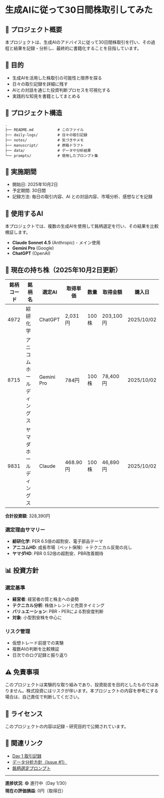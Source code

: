 # 生成AIに従って30日間株取引してみた

## 📖 プロジェクト概要

本プロジェクトは、生成AIのアドバイスに従って30日間株取引を行い、その過程と結果を記録・分析し、最終的に書籍化することを目指しています。

## 🎯 目的

- 生成AIを活用した株取引の可能性と限界を探る
- 日々の取引記録を詳細に残す
- AIとの対話を通じた投資判断プロセスを可視化する
- 実践的な知見を書籍としてまとめる

## 📁 プロジェクト構造

```
.
├── README.md           # このファイル
├── daily-logs/         # 日々の取引記録
├── notes/              # 気づきやメモ
├── manuscript/         # 原稿ドラフト
├── data/               # データや分析結果
└── prompts/            # 使用したプロンプト集
```

## 📅 実施期間

- 開始日: 2025年10月2日
- 予定期間: 30日間
- 記録方法: 毎日の取引内容、AI との対話内容、市場分析、感想などを記録

## 🤖 使用するAI

本プロジェクトでは、複数の生成AIを使用して銘柄選定を行い、その結果を比較検証します。

- **Claude Sonnet 4.5** (Anthropic) - メイン使用
- **Gemini Pro** (Google)
- **ChatGPT** (OpenAI)

## 💼 現在の持ち株（2025年10月2日更新）

| 銘柄コード | 銘柄名 | 選定AI | 取得単価 | 数量 | 取得金額 | 購入日 |
|----------|--------|--------|---------|------|---------|--------|
| 4972 | 綜研化学 | ChatGPT | 2,031円 | 100株 | 203,100円 | 2025/10/02 |
| 8715 | アニコム ホールディングス | Gemini Pro | 784円 | 100株 | 78,400円 | 2025/10/02 |
| 9831 | ヤマダホールディングス | Claude | 468.90円 | 100株 | 46,890円 | 2025/10/02 |

**合計投資額**: 328,390円

### 選定理由サマリー
- **綜研化学**: PER 6.5倍の超割安、電子部品テーマ
- **アニコムHD**: 成長市場（ペット保険）＋テクニカル反発の兆し
- **ヤマダHD**: PBR 0.52倍の超割安、PBR改善期待

## 📊 投資方針

### 選定基準
- **経営者**: 経営者の質と株主への姿勢
- **テクニカル分析**: 株価トレンドと売買タイミング
- **バリュエーション**: PBR・PERによる割安度判断
- **対象**: 小型割安株を中心に

### リスク管理
- 仮想トレード前提での実験
- 複数AIの判断を比較検証
- 日次でのログ記録と振り返り

## ⚠️ 免責事項

このプロジェクトは実験的な取り組みであり、投資助言を目的としたものではありません。株式投資にはリスクが伴います。本プロジェクトの内容を参考にする場合は、自己責任で判断してください。

## 📝 ライセンス

このプロジェクトの内容は記録・研究目的で公開されています。

## 🔗 関連リンク

- [Day 1 取引記録](./daily-logs/day-01.md)
- [データ分析方針（Issue #1）](https://github.com/wwlapaki310/30days-ai-stock-trading/issues/1)
- [銘柄選定プロンプト](./prompts/daily-stock-selection.md)

---

**進捗状況**: 🟢 進行中（Day 1/30）  
**現在の評価損益**: 0円（取得日）
